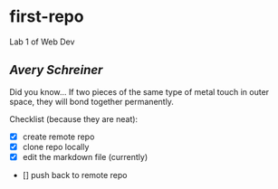 # first-repo
Lab 1 of Web Dev
## ***Avery Schreiner***
Did you know...
If two pieces of the same type of metal touch in outer space, they will bond together permanently.

Checklist (because they are neat): 
- [x] create remote repo
- [x] clone repo locally
- [x] edit the markdown file (currently)
- [] push back to remote repo
